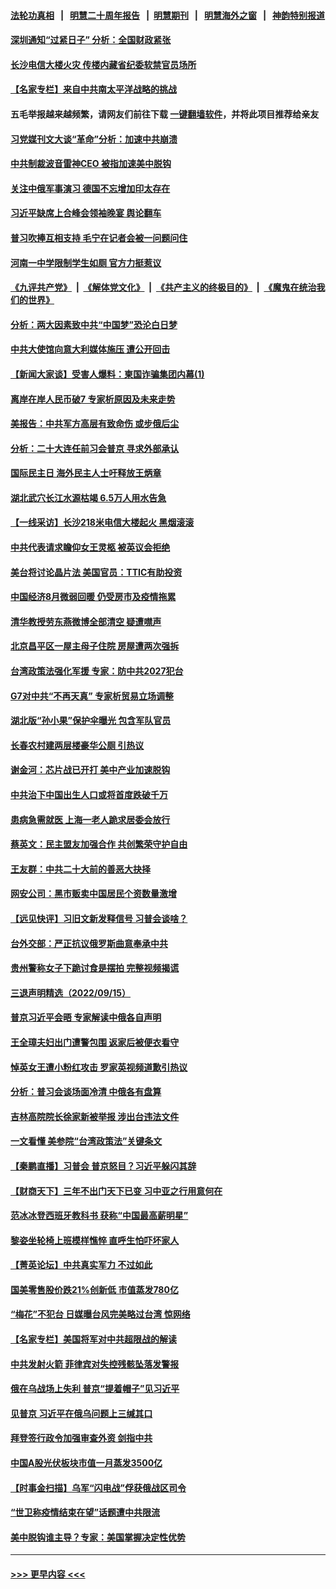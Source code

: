 #### [法轮功真相](https://github.com/gfw-breaker/truth/blob/master/README.md?t=0) &nbsp;&nbsp;|&nbsp;&nbsp; [明慧二十周年报告](https://github.com/gfw-breaker/mh-reports/blob/master/README.md?t=0) &nbsp;&nbsp;|&nbsp;&nbsp;[明慧期刊](https://github.com/gfw-breaker/mh-qikan) &nbsp;&nbsp;|&nbsp;&nbsp; [明慧海外之窗](https://github.com/gfw-breaker/mh-news/blob/master/README.md?t=0) &nbsp;&nbsp;|&nbsp;&nbsp; [神韵特别报道](https://github.com/gfw-breaker/mh-news/blob/master/shenyun.md?t=0)
#### [深圳通知“过紧日子” 分析：全国财政紧张](../pages/nsc413/n13826731.md?t=09170550) 
#### [长沙电信大楼火灾 传楼内藏省纪委软禁官员场所](../pages/nsc413/n13826830.md?t=09170550) 
#### [【名家专栏】来自中共南太平洋战略的挑战](../pages/nsc413/n13826594.md?t=09170550) 
#### 五毛举报越来越频繁，请网友们前往下载 [一键翻墙软件](https://github.com/gfw-breaker/ssr-accounts)，并将此项目推荐给亲友
#### [习党媒刊文大谈“革命”分析：加速中共崩溃](../pages/nsc413/n13826493.md?t=09170550) 
#### [中共制裁波音雷神CEO 被指加速美中脱钩](../pages/nsc413/n13826736.md?t=09170550) 
#### [关注中俄军事演习 德国不忘增加印太存在](../pages/nsc413/n13826737.md?t=09170550) 
#### [习近平缺席上合峰会领袖晚宴 舆论翻车](../pages/nsc413/n13826772.md?t=09170550) 
#### [普习吹捧互相支持 毛宁在记者会被一问题问住](../pages/nsc413/n13826785.md?t=09170550) 
#### [河南一中学限制学生如厕 官方力挺惹议](../pages/nsc413/n13826501.md?t=09170550) 
#### [《九评共产党》](https://github.com/begood0513/9ping.md/blob/master/README.md) &nbsp;|&nbsp; [《解体党文化》](../../../../jtdwh.md/blob/master/README.md)  &nbsp;|&nbsp; [《共产主义的终极目的》](../../../../gczydzjmd.md/blob/master/README.md) &nbsp;|&nbsp; [《魔鬼在统治我们的世界》](../../../../mgztzwmdsj.md/blob/master/README.md) 
#### [分析：两大因素致中共“中国梦”恐沦白日梦](../pages/nsc413/n13826454.md?t=09170550) 
#### [中共大使馆向意大利媒体施压 遭公开回击](../pages/nsc413/n13826038.md?t=09170550) 
#### [【新闻大家谈】受害人爆料：柬国诈骗集团内幕(1)](../pages/nsc413/n13826298.md?t=09170550) 
#### [离岸在岸人民币破7 专家析原因及未来走势](../pages/nsc413/n13826584.md?t=09170550) 
#### [美报告：中共军方高层有致命伤 或步俄后尘](../pages/nsc413/n13826589.md?t=09170550) 
#### [分析：二十大连任前习会普京 寻求外部承认](../pages/nsc413/n13826431.md?t=09170550) 
#### [国际民主日 海外民主人士吁释放王炳章](../pages/nsc413/n13826558.md?t=09170550) 
#### [湖北武穴长江水源枯竭 6.5万人用水告急](../pages/nsc413/n13826446.md?t=09170550) 
#### [【一线采访】长沙218米电信大楼起火 黑烟滚滚](../pages/nsc413/n13826437.md?t=09170550) 
#### [中共代表请求瞻仰女王灵柩 被英议会拒绝](../pages/nsc413/n13826443.md?t=09170550) 
#### [美台将讨论晶片法 美国官员：TTIC有助投资](../pages/nsc413/n13826435.md?t=09170550) 
#### [中国经济8月微弱回暖 仍受房市及疫情拖累](../pages/nsc413/n13826419.md?t=09170550) 
#### [清华教授劳东燕微博全部清空 疑遭噤声](../pages/nsc413/n13826314.md?t=09170550) 
#### [北京昌平区一屋主母子住院 房屋遭两次强拆](../pages/nsc413/n13826388.md?t=09170550) 
#### [台湾政策法强化军援 专家：防中共2027犯台](../pages/nsc413/n13826368.md?t=09170550) 
#### [G7对中共“不再天真” 专家析贸易立场调整](../pages/nsc413/n13826140.md?t=09170550) 
#### [湖北版“孙小果”保护伞曝光 包含军队官员](../pages/nsc413/n13826249.md?t=09170550) 
#### [长春农村建两层楼豪华公厕 引热议](../pages/nsc413/n13826320.md?t=09170550) 
#### [谢金河：芯片战已开打 美中产业加速脱钩](../pages/nsc413/n13826293.md?t=09170550) 
#### [中共治下中国出生人口或将首度跌破千万](../pages/nsc413/n13826208.md?t=09170550) 
#### [患病急需就医 上海一老人跪求居委会放行](../pages/nsc413/n13826296.md?t=09170550) 
#### [蔡英文：民主盟友加强合作 共创繁荣守护自由](../pages/nsc413/n13826116.md?t=09170550) 
#### [王友群：中共二十大前的善恶大抉择](../pages/nsc413/n13826020.md?t=09170550) 
#### [网安公司：黑市贩卖中国居民个资数量激增](../pages/nsc413/n13826040.md?t=09170550) 
#### [【远见快评】习旧文新发释信号 习普会谈啥？](../pages/nsc413/n13826083.md?t=09170550) 
#### [台外交部：严正抗议俄罗斯曲意奉承中共](../pages/nsc413/n13826137.md?t=09170550) 
#### [贵州警称女子下跪讨食是摆拍 完整视频揭谎](../pages/nsc413/n13826144.md?t=09170550) 
#### [三退声明精选（2022/09/15）](../pages/nsc413/n13826246.md?t=09170550) 
#### [普京习近平会晤 专家解读中俄各自声明](../pages/nsc413/n13825984.md?t=09170550) 
#### [王全璋夫妇出门遭警包围 返家后被便衣看守](../pages/nsc413/n13826096.md?t=09170550) 
#### [悼英女王遭小粉红攻击 罗家英视频道歉引热议](../pages/nsc413/n13826031.md?t=09170550) 
#### [分析：普习会谈场面冷清 中俄各有盘算](../pages/nsc413/n13826004.md?t=09170550) 
#### [吉林高院院长徐家新被举报 涉出台违法文件](../pages/nsc413/n13825665.md?t=09170550) 
#### [一文看懂 美参院“台湾政策法”关键条文](../pages/nsc413/n13825882.md?t=09170550) 
#### [【秦鹏直播】习普会 普京怒目？习近平躲闪其辞](../pages/nsc413/n13826013.md?t=09170550) 
#### [【财商天下】三年不出门天下已变 习中亚之行用意何在](../pages/nsc413/n13825946.md?t=09170550) 
#### [范冰冰登西班牙教科书 获称“中国最高薪明星”](../pages/nsc413/n13825943.md?t=09170550) 
#### [黎姿坐轮椅上班模样憔悴 直呼生怕吓坏家人](../pages/nsc413/n13826012.md?t=09170550) 
#### [【菁英论坛】中共真实军力 不过如此](../pages/nsc413/n13825926.md?t=09170550) 
#### [国美零售股价跌21%创新低 市值蒸发780亿](../pages/nsc413/n13826019.md?t=09170550) 
#### [“梅花”不犯台 日媒曝台风完美略过台湾 惊网络](../pages/nsc413/n13825685.md?t=09170550) 
#### [【名家专栏】美国将军对中共超限战的解读](../pages/nsc413/n13825825.md?t=09170550) 
#### [中共发射火箭 菲律宾对失控残骸坠落发警报](../pages/nsc413/n13825941.md?t=09170550) 
#### [俄在乌战场上失利 普京“提着帽子”见习近平](../pages/nsc413/n13825970.md?t=09170550) 
#### [见普京 习近平在俄乌问题上三缄其口](../pages/nsc413/n13825949.md?t=09170550) 
#### [拜登签行政令加强审查外资 剑指中共](../pages/nsc413/n13825804.md?t=09170550) 
#### [中国A股光伏板块市值一月蒸发3500亿](../pages/nsc413/n13825934.md?t=09170550) 
#### [【时事金扫描】乌军“闪电战”俘获俄战区司令](../pages/nsc413/n13825830.md?t=09170550) 
#### [“世卫称疫情结束在望”话题遭中共限流](../pages/nsc413/n13825789.md?t=09170550) 
#### [美中脱钩谁主导？专家：美国掌握决定性优势](../pages/nsc413/n13825556.md?t=09170550) 

----
#### [ >>> 更早内容 <<< ](../indexes/nsc413-earlier.md)
